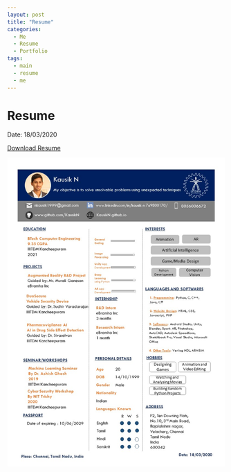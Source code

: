 ```yaml
---
layout: post
title: "Resume"
categories:
  - Me
  - Resume
  - Portfolio
tags:
  - main
  - resume
  - me
---
```


# Resume

Date: 18/03/2020

[Download Resume](https://github.com/KausikN/MyResume/blob/master/2020/Kausik_Resume.pdf)

![Resume](../images/Kausik_Resume_Img_1.jpg)

